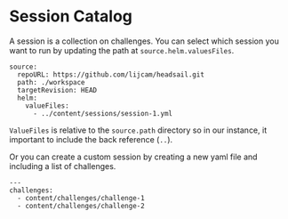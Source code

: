 # Session Catalog

A session is a collection on challenges. You can select which session you want to run by updating the path at `source.helm.valuesFiles`. 

```
source:
  repoURL: https://github.com/lijcam/headsail.git
  path: ./workspace
  targetRevision: HEAD
  helm:
    valueFiles:
      - ../content/sessions/session-1.yml
```
`ValueFiles` is relative to the `source.path` directory so in our instance, it important to include the back reference (`..`).

Or you can create a custom session by creating a new yaml file and including a list of challenges.

```
---
challenges:
  - content/challenges/challenge-1
  - content/challenges/challenge-2
```